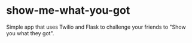 # show-me-what-you-got
Simple app that uses Twilio and Flask to challenge your friends to "Show you what they got".
